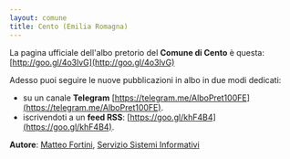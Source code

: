 ```yaml
---
layout: comune
title: Cento (Emilia Romagna)
---
```


La pagina ufficiale dell'albo pretorio del **Comune di Cento** è questa: [http://goo.gl/4o3lvG](http://goo.gl/4o3lvG)

Adesso puoi seguire le nuove pubblicazioni in albo in due modi dedicati:

* su un canale **Telegram** [https://telegram.me/AlboPret100FE](https://telegram.me/AlboPret100FE).
* iscrivendoti a un **feed RSS**: [https://goo.gl/khF4B4](https://goo.gl/khF4B4).


**Autore**: [Matteo Fortini](https://twitter.com/matt_fortini), [Servizio Sistemi Informativi](http://www.comune.cento.fe.it/ilcomune/ufficicomunali/-llpp-territorio/pagina22.html)
